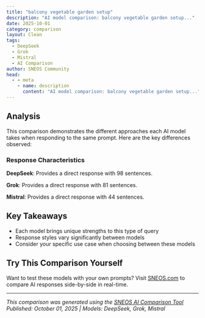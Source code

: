 ```yaml
---
title: "balcony vegetable garden setup"
description: "AI model comparison: balcony vegetable garden setup..."
date: 2025-10-01
category: comparison
layout: Clean
tags:
  - DeepSeek
  - Grok
  - Mistral
  - AI Comparison
author: SNEOS Community
head:
  - - meta
    - name: description
      content: "AI model comparison: balcony vegetable garden setup..."
---
```


<ChatComparison
  title="balcony vegetable garden setup"
  prompt="balcony vegetable garden setup"
  :responses='{
    "DeepSeek": "Of course! Setting up a balcony vegetable garden is a rewarding and enjoyable project. It\u0027s amazing what you can grow in a small space. Here is a comprehensive guide to get you started, from planning to harvest.\n\n### Step 1: The Foundation - Planning \u0026 Assessment\n\nBefore you buy a single seed, answer these key questions:\n\n**1. Sunlight Exposure (The Most Important Factor!)**\n*   **Full Sun (6-8\u002B hours):** Ideal for most vegetables like tomatoes, peppers, cucumbers, eggplants, beans, and herbs (basil, rosemary, thyme).\n*   **Partial Sun/Shade (3-6 hours):** You can grow leafy greens like lettuce, spinach, kale, Swiss chard, and herbs like mint, parsley, and cilantro.\n*   **Full Shade (\u003C3 hours):** Very challenging for vegetables. Stick to ornamental shade plants.\n\n**Tip:** Observe your balcony over a full day to see how the sun moves across it.\n\n**2. Weight Capacity**\nPotted plants, soil, and water are heavy, especially when saturated.\n*   **Check with your landlord or building management** about weight restrictions.\n*   **Distribute weight:** Place heavier containers over load-bearing walls or pillars, and spread them out rather than clustering them in one spot.\n*   Use lightweight materials: Plastic, fiberglass, or fabric pots are lighter than ceramic or terracotta. Use a lightweight potting mix (not garden soil).\n\n**3. Wind \u0026 Weather**\n*   **Wind:** Balconies, especially on higher floors, can be windy. This can dry out plants quickly and damage stems. Use a trellis as a windbreak or position taller plants to shield more delicate ones.\n*   **Rain:** Ensure your pots have good drainage holes. A covered balcony will mean you need to water everything yourself.\n\n**4. Space \u0026 Layout**\n*   **Think Vertically!** This is the #1 rule for small spaces.\n    *   Use **trellises, wall planters, hanging baskets, and railing planters**.\n    *   Grow vining plants like cucumbers, pole beans, peas, and small squash upwards.\n*   Measure your balcony to know exactly how much room you have for containers.\n\n---\n\n### Step 2: Choosing Your Containers \u0026 Soil\n\n**Containers: Bigger is (Almost) Always Better**\n*   **Size Matters:** The more soil volume, the better the root system, and the more resilient your plants will be to drying out. A general guideline:\n    *   **Large Plants (Tomatoes, Peppers, Eggplant):** 5-gallon (19-Liter) bucket or larger.\n    *   **Medium Plants (Lettuce, Herbs, Bush Beans):** 3-5 gallon pots.\n    *   **Small Plants (Radishes, Green Onions):** 6-8 inches deep.\n*   **Drainage is Non-Negotiable:** Every container MUST have drainage holes in the bottom.\n*   **Types of Containers:**\n    *   **Fabric Pots (Grow Bags):** Excellent aeration for roots, lightweight, affordable.\n    *   **Plastic Pots:** Lightweight and cheap, but can degrade in the sun.\n    *   **Wooden Planters:** Attractive but can be heavy.\n    *   **Self-Watering Pots:** Great for consistent moisture and if you travel occasionally.\n    *   **Railing Planters \u0026 Hanging Baskets:** Perfect for herbs and strawberries.\n\n**Soil: Don\u0027t Skimp Here!**\n*   **NEVER use garden soil** from the ground. It\u0027s too dense and can harbor pests and diseases.\n*   **ALWAYS use a high-quality \u0022Potting Mix\u0022 or \u0022Container Mix.\u0022** These are formulated to be light, fluffy, and well-draining while retaining moisture and nutrients.\n\n---\n\n### Step 3: Selecting Your Plants\n\n**Best Vegetables for Balcony Beginners:**\n\n*   **Leafy Greens:** Lettuce, Spinach, Kale, Arugula. Fast-growing and you can harvest \u0022cut-and-come-again\u0022 style.\n*   **Herbs:** Basil, Parsley, Cilantro, Mint, Chives, Thyme, Rosemary. High-value and frequently used in cooking.\n*   **Tomatoes:** Choose **determinate (bush) varieties** or **compact/patio varieties** like \u0027Tiny Tim\u0027, \u0027Tumbling Tom\u0027, or \u0027Patio Choice\u0027.\n*   **Peppers:** Both sweet and chili peppers do very well in containers.\n*   **Radishes:** Incredibly fast from seed to harvest (~25 days).\n*   **Green Onions:** You can even re-grow them from kitchen scraps!\n*   **Beans \u0026 Peas:** Choose **pole varieties** for vertical growth.\n*   **Compact Cucumbers:** Look for varieties labeled \u0022bush\u0022 or \u0022compact.\u0022\n\n**Pro Tip:** Start with a few plants you love to eat. It\u0027s better to have a thriving small garden than an overwhelming, struggling one.\n\n---\n\n### Step 4: Planting \u0026 Setup\n\n**1. Planting Seedlings (Easiest for Beginners):**\n*   Fill your container with moist potting mix, leaving about 2 inches from the top.\n*   Gently remove the plant from its nursery pot.\n*   Dig a hole slightly larger than the root ball and place the plant in.\n*   Fill in around the plant with soil and gently firm it down.\n*   Water thoroughly until water runs out the bottom drainage holes.\n\n**2. Sowing Seeds Directly:**\n*   Follow the planting depth and spacing instructions on the seed packet.\n*   Common seeds to direct sow: radishes, beans, peas, lettuce, carrots.\n\n**3. Arranging Your Garden:**\n*   Place taller plants and trellises on the north or west side so they don\u0027t shade smaller plants.\n*   Group plants with similar water and sun needs together.\n\n---\n\n### Step 5: Ongoing Care \u0026 Maintenance\n\n**Watering:**\n*   **Containers dry out fast!** Check your plants daily, especially in hot, windy weather.\n*   **Water deeply** until it runs out the bottom. Shallow watering encourages weak roots.\n*   **Water in the morning** to reduce evaporation and prevent fungal diseases.\n*   Avoid wetting the leaves; water the soil directly.\n\n**Feeding (Fertilizing):**\n*   Potting mix nutrients get used up quickly. You need to fertilize.\n*   Use a balanced, water-soluble organic fertilizer (like a 5-5-5 or fish emulsion) every 2-3 weeks, or a slow-release fertilizer mixed into the soil at planting time.\n*   Follow the instructions on the fertilizer package\u2014more is not better!\n\n**Pest \u0026 Disease Management:**\n*   **Inspect plants regularly.** Catching problems early is key.\n*   Common pests: Aphids, spider mites. Blast them off with a strong spray of water or use insecticidal soap.\n*   **Prevent Disease:** Ensure good air circulation, avoid overhead watering, and remove any diseased leaves immediately.\n\n**Pollination:**\n*   For fruiting plants like tomatoes, peppers, and cucumbers, you may need to help with pollination.\n*   Gently shake the plant or use a small paintbrush to transfer pollen between flowers.\n\n---\n\n### Sample Balcony Garden Layouts\n\n**Layout 1: The \u0022Salad Bar\u0022 Balcony (Partial Sun)**\n*   **Railing Planter:** Mixed lettuce and arugula.\n*   **1x Medium Pot (3-gallon):** Spinach and Swiss chard.\n*   **2x Small Pots:** Parsley and chives.\n*   **1x Hanging Basket:** Strawberries.\n\n**Layout 2: The \u0022Salsa Garden\u0022 Balcony (Full Sun)**\n*   **1x Large Pot (5-gallon):** A compact patio tomato variety.\n*   **1x Medium Pot (3-gallon):** A jalape\u00F1o pepper plant.\n*   **1x Small Pot:** Cilantro.\n*   **Wall Planter:** Basil.\n\n**Layout 3: The \u0022Vertical Victory\u0022 Balcony (Full Sun)**\n*   **1x Tall Trellis:** with pole beans or cucumbers growing up it.\n*   **2x Large Fabric Pots (5-gallon):** One with a tomato, one with two pepper plants.\n*   **A vertical herb planter on the wall** with rosemary, thyme, and oregano.\n\nEnjoy the process! There\u0027s nothing quite like the taste of a vegetable you\u0027ve grown yourself, even if it\u0027s just a few steps from your door. Happy gardening",
    "Grok": "Setting up a balcony vegetable garden is a fantastic way to grow fresh produce in a limited space. Balconies, regardless of size, can be transformed into productive mini-gardens with the right planning and setup. Here\u0027s a step-by-step guide to help you get started:\n\n---\n\n### 1. Assess Your Balcony Space\n- **Size and Layout**: Measure the space to determine how many containers or raised beds you can fit. Consider vertical gardening if space is tight.\n- **Sunlight**: Most vegetables need 6-8 hours of direct sunlight daily. Observe how much sunlight your balcony gets and choose crops accordingly.\n  - Full sun (6\u002B hours): Tomatoes, peppers, cucumbers, beans.\n  - Partial shade (3-6 hours): Lettuce, spinach, herbs like parsley or cilantro.\n- **Wind Exposure**: Balconies can be windy, especially on higher floors. Plan for windbreaks (like trellises or taller plants) to protect delicate crops.\n- **Weight Limits**: Check with your building management about weight restrictions for pots, soil, and water. Use lightweight containers if necessary.\n- **Water Access**: Ensure you have a way to water your plants, such as a nearby tap or a watering can.\n\n---\n\n### 2. Choose the Right Containers\n- **Types of Containers**: Use pots, grow bags, hanging baskets, or wooden crates. Ensure they have drainage holes to prevent waterlogging.\n- **Size**: Choose container sizes based on the vegetables you\u2019re growing:\n  - Small (6-8 inches deep): Herbs, lettuce, radishes.\n  - Medium (10-12 inches deep): Carrots, spinach, beans.\n  - Large (18\u002B inches deep): Tomatoes, peppers, eggplants, zucchini.\n- **Material**: Plastic pots are lightweight and affordable; terracotta is aesthetic but heavy; fabric grow bags are portable and promote root health.\n- **Vertical Options**: Use wall planters, tiered stands, or hanging baskets for herbs, strawberries, or trailing plants like cherry tomatoes.\n\n---\n\n### 3. Select Suitable Vegetables\nChoose vegetables that thrive in containers and match your balcony conditions:\n- **Easy-to-Grow Options**:\n  - Herbs: Basil, mint, parsley, cilantro, thyme.\n  - Leafy Greens: Lettuce, spinach, kale, arugula.\n  - Root Vegetables: Radishes, carrots, beets (in deeper pots).\n  - Fruiting Vegetables: Cherry tomatoes, peppers, eggplants.\n  - Climbing Vegetables: Beans, peas, cucumbers (use trellises or supports).\n- **Seasonal Planting**: Grow crops according to your local climate and season. For example, cool-season crops (lettuce, spinach) in spring/fall, and warm-season crops (tomatoes, peppers) in summer.\n\n---\n\n### 4. Prepare Quality Soil and Compost\n- **Potting Mix**: Use a lightweight, well-draining potting soil mix designed for containers. Avoid heavy garden soil as it compacts easily.\n- **Nutrients**: Add organic compost or well-rotted manure to enrich the soil. You can also use slow-release fertilizers or liquid organic feeds.\n- **Mulching**: Add a layer of mulch (straw, wood chips, or grass clippings) on top of the soil to retain moisture and reduce weeds.\n\n---\n\n### 5. Plan for Watering and Drainage\n- **Watering**: Containers dry out faster than ground soil, so water regularly. Check soil moisture by poking your finger an inch deep\u2014if it\u2019s dry, water the plant.\n- **Drainage**: Ensure containers have drainage holes and trays or saucers to catch excess water (to avoid messing up your balcony).\n- **Self-Watering Pots**: Consider these for convenience if you\u2019re busy or travel often.\n- **Irrigation**: For larger setups, a drip irrigation system or a hose with a nozzle can save time.\n\n---\n\n### 6. Maximize Space with Vertical Gardening\n- **Trellises and Supports**: Use trellises, stakes, or cages for climbing plants like beans, peas, and tomatoes.\n- **Wall Planters**: Mount planters on walls or railings for herbs or small vegetables.\n- **Hanging Baskets**: Ideal for strawberries, cherry tomatoes, or trailing herbs.\n- **Shelves or Stands**: Stack pots on tiered stands to utilize vertical space.\n\n---\n\n### 7. Provide Proper Care\n- **Sunlight**: Rotate pots occasionally if sunlight is uneven to ensure all sides of the plant get exposure.\n- **Pruning and Harvesting**: Regularly trim dead leaves and harvest ripe produce to encourage new growth.\n- **Pests and Diseases**: Inspect plants for pests like aphids or spider mites. Use organic pest control methods like neem oil or soapy water.\n- **Fertilization**: Feed plants every 2-4 weeks with a balanced liquid fertilizer or compost tea, especially for heavy feeders like tomatoes.\n\n---\n\n### 8. Consider Companion Planting\nPair plants that grow well together to maximize space and reduce pests:\n- Tomatoes with basil (basil repels pests).\n- Carrots with onions (onions deter carrot flies).\n- Beans with corn (beans fix nitrogen for corn).\n\nAvoid planting crops with conflicting needs (e.g., heavy feeders with light feeders) in the same pot.\n\n---\n\n### 9. Add Functional and Aesthetic Elements\n- **Labeling**: Use small tags or sticks to label your plants for easy identification.\n- **Seating Area**: If space allows, add a small chair or bench to enjoy your green space.\n- **Decor**: Incorporate colorful pots or decorative trellises to make your balcony garden visually appealing.\n\n---\n\n### 10. Start Small and Experiment\n- Begin with easy-to-grow plants like herbs or lettuce to build confidence.\n- Experiment with crop rotation or new varieties each season to keep things exciting.\n- Keep a gardening journal to note what works and what doesn\u2019t for future reference.\n\n---\n\n### Additional Tips\n- **Composting**: Set up a small compost bin on your balcony to recycle kitchen scraps (e.g., vegetable peels, coffee grounds) into nutrient-rich compost.\n- **Pollination**: For fruiting plants like tomatoes or peppers, gently shake the plants or use a small brush to aid pollination if there are few pollinators around.\n- **Weather Protection**: Use shade cloths during extreme heat or move pots indoors during heavy rain or frost if possible.\n\n---\n\n### Sample Balcony Garden Layout (for a small balcony)\n- **Corner 1**: Two large pots with tomato plants (with cages for support) and basil as a companion.\n- **Corner 2**: A tiered stand with pots of lettuce, spinach, and radishes.\n- **Railing**: Hanging baskets with cherry tomatoes or strawberries.\n- **Wall**: Vertical planter with herbs like mint, parsley, and thyme.\n- **Floor**: A grow bag with climbing beans or cucumbers, supported by a small trellis.\n\n---\n\nWith proper planning and care, your balcony vegetable garden can yield fresh, organic produce while turning your outdoor space into a green oasis. Start small, adapt to your conditions, and enjoy the process! Let me know if you need specific advice on crops, layouts, or troubleshooting.",
    "Mistral": "Setting up a balcony vegetable garden can be a rewarding experience, allowing you to grow fresh produce even in a small space. Here are some steps and tips to help you get started:\n\n### 1. Assess Your Space\n- **Measure Your Balcony**: Determine the dimensions of your balcony to plan your layout effectively.\n- **Sunlight**: Identify how much sunlight your balcony receives. Most vegetables need at least 6-8 hours of sunlight per day.\n\n### 2. Choose the Right Containers\n- **Pots and Planters**: Opt for lightweight, durable containers with good drainage. Materials like plastic, fabric, or lightweight ceramic are ideal.\n- **Size**: Ensure the containers are large enough for the plants you choose. For example, tomatoes need deeper pots, while herbs can thrive in smaller ones.\n\n### 3. Select Your Plants\n- **Vegetables**: Choose vegetables that are well-suited for container gardening, such as:\n  - **Tomatoes**: Cherry or patio varieties.\n  - **Lettuce**: Loose-leaf varieties.\n  - **Herbs**: Basil, parsley, chives, and mint.\n  - **Peppers**: Bell peppers or chili peppers.\n  - **Cucumbers**: Bush varieties.\n  - **Radishes**: Quick-growing and compact.\n  - **Spinach**: Easy to grow in shallow containers.\n- **Companion Planting**: Consider plants that grow well together to maximize space and yield.\n\n### 4. Soil and Fertilizer\n- **Potting Mix**: Use a high-quality potting mix designed for containers. Avoid garden soil, as it can be too heavy and may not drain well.\n- **Fertilizer**: Choose a balanced, slow-release fertilizer or a liquid fertilizer to ensure your plants get the nutrients they need.\n\n### 5. Watering\n- **Frequency**: Water your plants regularly, as containers can dry out quickly. Check the soil moisture daily.\n- **Drainage**: Ensure your containers have drainage holes to prevent waterlogging.\n\n### 6. Layout and Organization\n- **Vertical Gardening**: Use trellises, hanging baskets, or wall-mounted planters to maximize vertical space.\n- **Shelving**: Consider using shelves to stack pots and make the most of your balcony area.\n- **Grouping**: Group plants with similar water and sunlight needs together.\n\n### 7. Pest Control\n- **Natural Methods**: Use natural pest control methods like companion planting, neem oil, or insecticidal soap.\n- **Monitoring**: Regularly check your plants for signs of pests or disease.\n\n### 8. Maintenance\n- **Pruning**: Prune your plants to encourage bushier growth and prevent them from becoming too leggy.\n- **Rotation**: Rotate your pots occasionally to ensure even sunlight exposure.\n\n### 9. Harvesting\n- **Timing**: Harvest your vegetables at the right time to ensure the best flavor and to encourage continued growth.\n- **Storage**: Store your harvested vegetables properly to maintain freshness.\n\n### 10. Enjoy Your Garden\n- **Relaxation**: Create a small seating area if space allows, so you can enjoy your garden and the fruits of your labor.\n- **Decoration**: Add some decorative elements like small statues, wind chimes, or colorful pots to make your balcony garden more inviting.\n\nBy following these steps, you can create a thriving balcony vegetable garden that not only provides fresh produce but also adds beauty and enjoyment to your outdoor space."
  }'
  published-date="17:58"
/>

## Analysis

This comparison demonstrates the different approaches each AI model takes when responding to the same prompt. Here are the key differences observed:

### Response Characteristics

**DeepSeek**: Provides a direct response with 98 sentences. 

**Grok**: Provides a direct response with 81 sentences. 

**Mistral**: Provides a direct response with 44 sentences. 

## Key Takeaways

- Each model brings unique strengths to this type of query
- Response styles vary significantly between models
- Consider your specific use case when choosing between these models

## Try This Comparison Yourself

Want to test these models with your own prompts? Visit [SNEOS.com](https://sneos.com) to compare AI responses side-by-side in real-time.

---

*This comparison was generated using the [SNEOS AI Comparison Tool](https://sneos.com)*
*Published: October 01, 2025 | Models: DeepSeek, Grok, Mistral*
